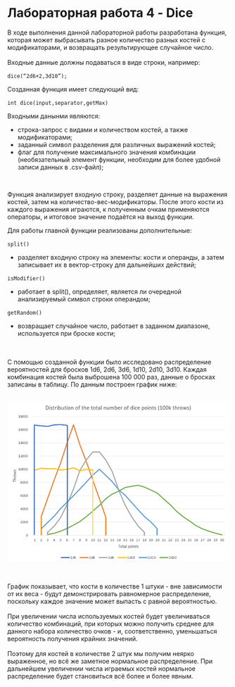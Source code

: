# Лабораторная работа 4 - Dice

В ходе выполнения данной лабораторной работы разработана функция, которая может выбрасывать разное количество разных костей с модификаторами, и возвращать результирующее случайное число.
  <br /><br />
Входные данные должны подаваться в виде строки, например:
```
dice(“2d6+2,3d10”);
```
 
Созданная функция имеет следующий вид:
```
int dice(input,separator,getMax)
```
Входными данынми являются:
- строка-запрос с видами и количеством костей, а также модификаторами;
- заданный символ разделения для различных выражений костей;
- флаг для получение максимального значения комбинации (необязательный элемент функции, необходим для более удобной записи данных в .csv-файл);
 <br />
 
 Функция анализирует входную строку, разделяет данные на выражения костей, затем на количество-вес-модификаторы. После этого кости из каждого выражения играются, к полученным очкам применяются операторы, и итоговое значение подаётся на выход функции.
  <br />
 
Для работы главной функции реализованы дополнительные:
 ```
 split()
 ```
 - разделяет входную строку на элементы: кости и операнды, а затем записывает их в вектор-строку для дальнейших действий;

 ```
 isModifier()
 ```
 - работает в split(), определяет, является ли очередной анализируемый символ строки операндом;
 
 ```
 getRandom()
 ```
 - возвращает случайное число, работает в заданном диапазоне, используется при броске кости;

  <br />
  <br />
С помощью созданной функции было исследовано распределение вероятностей для бросков 1d6, 2d6, 3d6, 1d10, 2d10, 3d10. Каждая комбинация костей была выброшена 100 000 раз, данные о бросках записаны в таблицу. По данным построен график ниже:
  <br /><br />
  
![alt text](https://github.com/JackArrow99/Algorithms-labs/blob/main/Lab-4/Diagram_4.png)

  <br />
  
  График показывает, что кости в количестве 1 штуки - вне зависимости от их веса - будут демонстрировать равномерное распределение, поскольку каждое значение может выпасть с равной вероятностью.
  <br /><br />
  При увеличении числа используемых костей будет увеличиваться количество комбинаций, при которых можно получить среднее для данного набора количество очков - и, соответственно, уменьшаться вероятность получения крайних значений.
  <br /><br />
  Поэтому для костей в количестве 2 штук мы получим неярко выраженное, но всё же заметное нормальное распределение. При дальнейшем увеличении числа играемых костей нормальное распределение будет становиться всё более и более явным.
